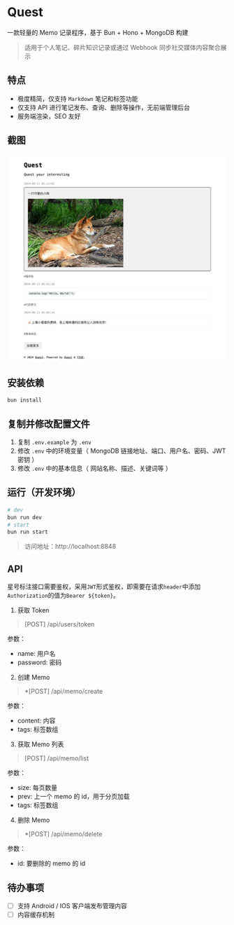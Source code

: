 # Quest

一款轻量的 Memo 记录程序，基于 Bun + Hono + MongoDB 构建

> 适用于个人笔记、碎片知识记录或通过 Webhook 同步社交媒体内容聚合展示

## 特点

* 极度精简，仅支持 `Markdown` 笔记和标签功能
* 仅支持 API 进行笔记发布、查询、删除等操作，无前端管理后台
* 服务端渲染，SEO 友好

## 截图

![image](./screenshot.png)

## 安装依赖

```sh
bun install
```

## 复制并修改配置文件

1. 复制 `.env.example` 为 `.env`
2. 修改 `.env` 中的环境变量（ MongoDB 链接地址、端口、用户名、密码、JWT 密钥 ）
3. 修改 `.env` 中的基本信息（ 网站名称、描述、关键词等 ）

## 运行（开发环境）

```sh
# dev
bun run dev
# start
bun run start
```

> 访问地址：http://localhost:8848

## API

星号标注接口需要鉴权，采用`JWT`形式鉴权，即需要在请求`header`中添加`Authorization`的值为`Bearer ${token}`。

1. 获取 Token

> [POST] /api/users/token

参数：
- name: 用户名
- password: 密码

2. 创建 Memo

> *[POST] /api/memo/create

参数：
- content: 内容
- tags: 标签数组

3. 获取 Memo 列表

> [POST] /api/memo/list

参数：
- size: 每页数量
- prev: 上一个 memo 的 id，用于分页加载
- tags: 标签数组

4. 删除 Memo

> *[POST] /api/memo/delete

参数：
- id: 要删除的 memo 的 id

## 待办事项

- [ ] 支持 Android / IOS 客户端发布管理内容
- [ ] 内容缓存机制

